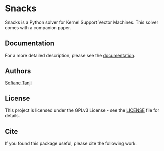 # Snacks
 Snacks is a Python solver for Kernel Support Vector Machines. This solver comes with a companion paper.
 
 ## Documentation
 For a more detailed description, please see the [documentation](/).

## Authors
[Sofiane Tanji](https://sofiane-tanji.github.io)

## License
This project is licensed under the GPLv3 License - see the [LICENSE](LICENSE) file for details.

## Cite
If you found this package useful, please cite the following work.
```
```
